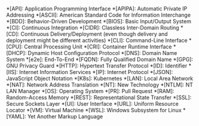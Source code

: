 <!--
SPDX-FileCopyrightText: © 2024 Siemens Healthcare GmbH
SPDX-License-Identifier: MIT
-->

*[API]: Application Programming Interface
*[APIPA]: Automatic Private IP Addressing
*[ASCII]: American Standard Code for Information Interchange
*[BDD]: Behavior-Driven Development
*[BIOS]: Basic Input/Output System
*[CI]: Continuous Integration
*[CIDR]: Classless Inter-Domain Routing
*[CD]: Continuous Delivery/Deployment (even though delivery and deployment might be different activities)
*[CLI]: Command-Line Interface
*[CPU]: Central Processing Unit
*[CRI]: Container Runtime Interface
*[DHCP]: Dynamic Host Configuration Protocol
*[DNS]: Domain Name System
*[e2e]: End-To-End
*[FQDN]: Fully Qualified Domain Name
*[GPG]: GNU Privacy Guard
*[HTTP]: Hypertext Transfer Protocol
*[ID]: Identifier
*[IIS]: Internet Information Services
*[IP]: Internet Protocol
*[JSON]: JavaScript Object Notation
*[K8s]: Kubernetes
*[LAN]: Local Area Network
*[NAT]: Network Address Translation
*[NT]: New Technology
*[NTLM]: NT LAN Manager
*[OS]: Operating System
*[PR]: Pull Request
*[RAM]: Random-Access Memory
*[REST]: Representational State Transfer
*[SSL]: Secure Sockets Layer
*[UI]: User Interface
*[URL]: Uniform Resource Locator
*[VM]: Virtual Machine
*[WSL]: Windows Subsystem for Linux
*[YAML]: Yet Another Markup Language